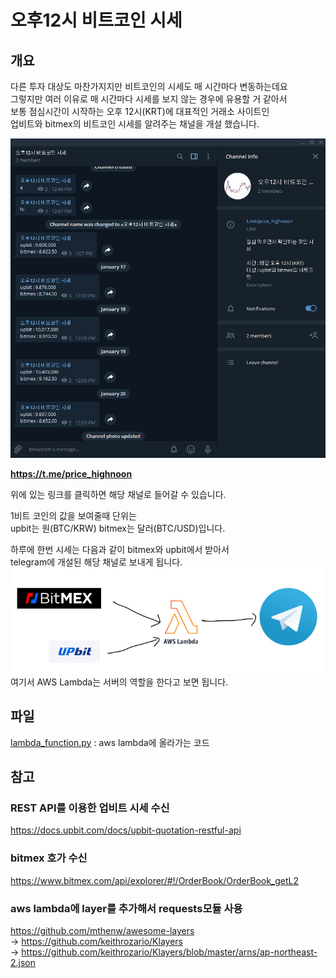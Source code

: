 # 오후12시 비트코인 시세
## 개요
다른 투자 대상도 마찬가지지만 비트코인의 시세도 매 시간마다 변동하는데요  
그렇지만 여러 이유로 매 시간마다 시세를 보지 않는 경우에 유용할 거 같아서  
보통 점심시간이 시작하는 오후 12시(KRT)에 대표적인 거래소 사이트인  
업비트와 bitmex의 비트코인 시세를 알려주는 채널을 개설 했습니다.  

![](price_highnoon.png)

**https://t.me/price_highnoon**

위에 있는 링크를 클릭하면 해당 채널로 들어갈 수 있습니다.

1비트 코인의 값을 보여줄때 단위는  
upbit는 원(BTC/KRW) bitmex는 달러(BTC/USD)입니다.

하루에 한번 시세는 다음과 같이 bitmex와 upbit에서 받아서  
telegram에 개설된 해당 채널로 보내게 됩니다.  
![](price_highnoon_info.png)  
여기서 AWS Lambda는 서버의 역할을 한다고 보면 됩니다.  

## 파일
[lambda_function.py](lambda_function.py) : aws lambda에 올라가는 코드  

## 참고
### REST API를 이용한 업비트 시세 수신  
https://docs.upbit.com/docs/upbit-quotation-restful-api

### bitmex 호가 수신  
https://www.bitmex.com/api/explorer/#!/OrderBook/OrderBook_getL2

### aws lambda에 layer를 추가해서 requests모듈 사용  
https://github.com/mthenw/awesome-layers  
-> https://github.com/keithrozario/Klayers  
-> https://github.com/keithrozario/Klayers/blob/master/arns/ap-northeast-2.json  
